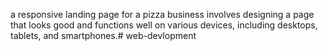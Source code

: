 a responsive landing page for a pizza business involves designing a page that looks good and functions well on various devices, including desktops, tablets, and smartphones.# web-devlopment
